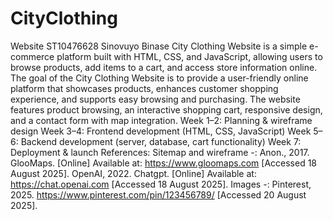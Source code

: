 # CityClothing
Website
ST10476628 Sinovuyo Binase
City Clothing Website is a simple e-commerce platform built with HTML, CSS, and JavaScript, allowing users to browse products, add items to a cart, and access store information online.
The goal of the City Clothing Website is to provide a user-friendly online platform that showcases products, enhances customer shopping experience, and supports easy browsing and purchasing.
The website features product browsing, an interactive shopping cart, responsive design, and a contact form with map integration.
Week 1–2: Planning & wireframe design
Week 3–4: Frontend development (HTML, CSS, JavaScript)
Week 5–6: Backend development (server, database, cart functionality)
Week 7: Deployment & launch
References:
Sitemap and wireframe -: Anon., 2017. GlooMaps. [Online] 
                         Available at: https://www.gloomaps.com
                         [Accessed 18 August 2025].
                         OpenAI, 2022. Chatgpt. [Online] 
                         Available at: https://chat.openai.com
                         [Accessed 18 August 2025].
Images -: Pinterest, 2025.
          https://www.pinterest.com/pin/123456789/ [Accessed 20 August 2025].

